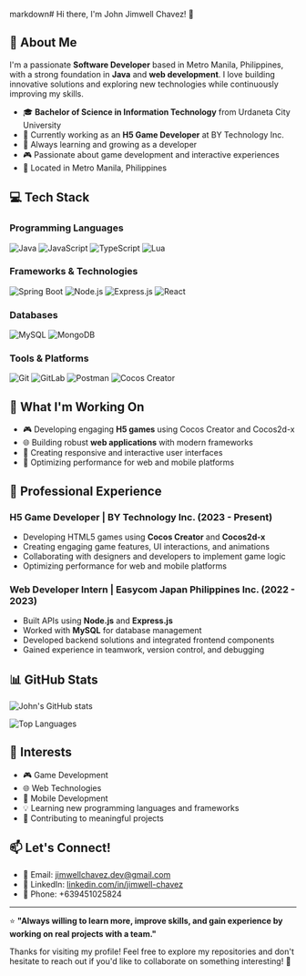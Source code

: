 markdown# Hi there, I'm John Jimwell Chavez! 👋

## 🚀 About Me

I'm a passionate **Software Developer** based in Metro Manila, Philippines, with a strong foundation in **Java** and **web development**. I love building innovative solutions and exploring new technologies while continuously improving my skills.

- 🎓 **Bachelor of Science in Information Technology** from Urdaneta City University
- 💼 Currently working as an **H5 Game Developer** at BY Technology Inc.
- 🌱 Always learning and growing as a developer
- 🎮 Passionate about game development and interactive experiences
- 📍 Located in Metro Manila, Philippines

## 💻 Tech Stack

### Programming Languages
![Java](https://img.shields.io/badge/Java-ED8B00?style=for-the-badge&logo=java&logoColor=white)
![JavaScript](https://img.shields.io/badge/JavaScript-F7DF1E?style=for-the-badge&logo=javascript&logoColor=black)
![TypeScript](https://img.shields.io/badge/TypeScript-007ACC?style=for-the-badge&logo=typescript&logoColor=white)
![Lua](https://img.shields.io/badge/Lua-2C2D72?style=for-the-badge&logo=lua&logoColor=white)

### Frameworks & Technologies
![Spring Boot](https://img.shields.io/badge/Spring_Boot-6DB33F?style=for-the-badge&logo=spring-boot&logoColor=white)
![Node.js](https://img.shields.io/badge/Node.js-43853D?style=for-the-badge&logo=node.js&logoColor=white)
![Express.js](https://img.shields.io/badge/Express.js-404D59?style=for-the-badge)
![React](https://img.shields.io/badge/React-20232A?style=for-the-badge&logo=react&logoColor=61DAFB)

### Databases
![MySQL](https://img.shields.io/badge/MySQL-00000F?style=for-the-badge&logo=mysql&logoColor=white)
![MongoDB](https://img.shields.io/badge/MongoDB-4EA94B?style=for-the-badge&logo=mongodb&logoColor=white)

### Tools & Platforms
![Git](https://img.shields.io/badge/Git-F05032?style=for-the-badge&logo=git&logoColor=white)
![GitLab](https://img.shields.io/badge/GitLab-330F63?style=for-the-badge&logo=gitlab&logoColor=white)
![Postman](https://img.shields.io/badge/Postman-FF6C37?style=for-the-badge&logo=postman&logoColor=white)
![Cocos Creator](https://img.shields.io/badge/Cocos_Creator-00599C?style=for-the-badge&logo=cocos&logoColor=white)

## 🎯 What I'm Working On

- 🎮 Developing engaging **H5 games** using Cocos Creator and Cocos2d-x
- 🌐 Building robust **web applications** with modern frameworks
- 📱 Creating responsive and interactive user interfaces
- 🔧 Optimizing performance for web and mobile platforms

## 💼 Professional Experience

### H5 Game Developer | BY Technology Inc. (2023 - Present)
- Developing HTML5 games using **Cocos Creator** and **Cocos2d-x**
- Creating engaging game features, UI interactions, and animations
- Collaborating with designers and developers to implement game logic
- Optimizing performance for web and mobile platforms

### Web Developer Intern | Easycom Japan Philippines Inc. (2022 - 2023)
- Built APIs using **Node.js** and **Express.js**
- Worked with **MySQL** for database management
- Developed backend solutions and integrated frontend components
- Gained experience in teamwork, version control, and debugging

## 📊 GitHub Stats

![John's GitHub stats](https://github-readme-stats.vercel.app/api?username=YOUR_GITHUB_USERNAME&show_icons=true&theme=radical)

![Top Languages](https://github-readme-stats.vercel.app/api/top-langs/?username=YOUR_GITHUB_USERNAME&layout=compact&theme=radical)

## 🌟 Interests

- 🎮 Game Development
- 🌐 Web Technologies
- 📱 Mobile Development
- 💡 Learning new programming languages and frameworks
- 🤝 Contributing to meaningful projects

## 📫 Let's Connect!

- 📧 Email: [jimwellchavez.dev@gmail.com](mailto:jimwellchavez.dev@gmail.com)
- 💼 LinkedIn: [linkedin.com/in/jimwell-chavez](https://linkedin.com/in/jimwell-chavez)
- 📱 Phone: +639451025824

---

⭐️ **"Always willing to learn more, improve skills, and gain experience by working on real projects with a team."**

Thanks for visiting my profile! Feel free to explore my repositories and don't hesitate to reach out if you'd like to collaborate on something interesting! 🚀
